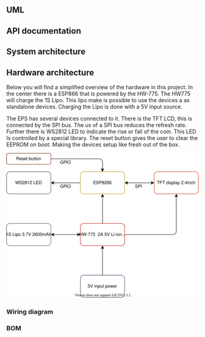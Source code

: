 ## UML

## API documentation

## System architecture

## Hardware architecture
Below you will find a simplified overview of the hardware in this project.
In the center there is a ESP866 that is powered by the HW-775.
The HW775 will charge the 1S Lipo. This lipo make is possible to use the devices a as standalone devices.
Charging the Lipo is done with a 5V input source.

The EPS has several devices connected to it. 
There is the TFT LCD, this is connected by the SPI bus.
The us of a SPI bus reduces the refresh rate.
Further there is WS2812 LED to indicate the rise or fall of the coin.
This LED Is controlled by a special library.
The reset button gives the user to clear the EEPROM on boot. Making the devices setup like fresh out of the box.

![My Diagram](hardware_architecture_overview.drawio.svg)
### Wiring diagram

### BOM